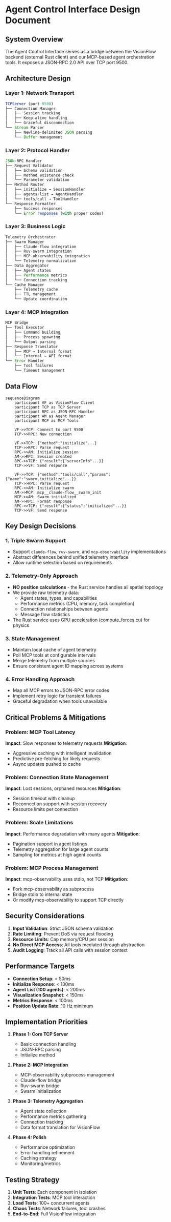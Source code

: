 # Agent Control Interface Design Document

## System Overview

The Agent Control Interface serves as a bridge between the VisionFlow backend (external Rust client) and our MCP-based agent orchestration tools. It exposes a JSON-RPC 2.0 API over TCP port 9500.

## Architecture Design

### Layer 1: Network Transport
```javascript
TCPServer (port 9500)
├── Connection Manager
│   ├── Session tracking
│   ├── Keep-alive handling
│   └── Graceful disconnection
└── Stream Parser
    ├── Newline-delimited JSON parsing
    └── Buffer management
```

### Layer 2: Protocol Handler
```javascript
JSON-RPC Handler
├── Request Validator
│   ├── Schema validation
│   ├── Method existence check
│   └── Parameter validation
├── Method Router
│   ├── initialize → SessionHandler
│   ├── agents/list → AgentHandler
│   └── tools/call → ToolHandler
└── Response Formatter
    ├── Success responses
    └── Error responses (with proper codes)
```

### Layer 3: Business Logic
```javascript
Telemetry Orchestrator
├── Swarm Manager
│   ├── Claude-flow integration
│   ├── Ruv-swarm integration
│   ├── MCP-observability integration
│   └── Telemetry normalization
├── Data Aggregator
│   ├── Agent states
│   ├── Performance metrics
│   └── Connection tracking
└── Cache Manager
    ├── Telemetry cache
    ├── TTL management
    └── Update coordination
```

### Layer 4: MCP Integration
```javascript
MCP Bridge
├── Tool Executor
│   ├── Command building
│   ├── Process spawning
│   └── Output parsing
├── Response Translator
│   ├── MCP → Internal format
│   └── Internal → API format
└── Error Handler
    ├── Tool failures
    └── Timeout management
```

## Data Flow

```mermaid
sequenceDiagram
    participant VF as VisionFlow Client
    participant TCP as TCP Server
    participant RPC as JSON-RPC Handler
    participant AM as Agent Manager
    participant MCP as MCP Tools
    
    VF->>TCP: Connect to port 9500
    TCP->>RPC: New connection
    
    VF->>TCP: {"method":"initialize"...}
    TCP->>RPC: Parse request
    RPC->>AM: Initialize session
    AM->>RPC: Session created
    RPC->>TCP: {"result":{"serverInfo"...}}
    TCP->>VF: Send response
    
    VF->>TCP: {"method":"tools/call","params":{"name":"swarm.initialize"...}}
    TCP->>RPC: Parse request
    RPC->>AM: Initialize swarm
    AM->>MCP: mcp__claude-flow__swarm_init
    MCP->>AM: Swarm initialized
    AM->>RPC: Format response
    RPC->>TCP: {"result":{"status":"initialized"...}}
    TCP->>VF: Send response
```

## Key Design Decisions

### 1. Triple Swarm Support
- Support `claude-flow`, `ruv-swarm`, and `mcp-observability` implementations
- Abstract differences behind unified telemetry interface
- Allow runtime selection based on requirements

### 2. Telemetry-Only Approach
- **NO position calculations** - the Rust service handles all spatial topology
- We provide raw telemetry data:
  - Agent states, types, and capabilities
  - Performance metrics (CPU, memory, task completion)
  - Connection relationships between agents
  - Message flow statistics
- The Rust service uses GPU acceleration (compute_forces.cu) for physics

### 3. State Management
- Maintain local cache of agent telemetry
- Poll MCP tools at configurable intervals
- Merge telemetry from multiple sources
- Ensure consistent agent ID mapping across systems

### 4. Error Handling Approach
- Map all MCP errors to JSON-RPC error codes
- Implement retry logic for transient failures
- Graceful degradation when tools unavailable

## Critical Problems & Mitigations

### Problem: MCP Tool Latency
**Impact**: Slow responses to telemetry requests
**Mitigation**:
- Aggressive caching with intelligent invalidation
- Predictive pre-fetching for likely requests
- Async updates pushed to cache

### Problem: Connection State Management
**Impact**: Lost sessions, orphaned resources
**Mitigation**:
- Session timeout with cleanup
- Reconnection support with session recovery
- Resource limits per connection

### Problem: Scale Limitations
**Impact**: Performance degradation with many agents
**Mitigation**:
- Pagination support in agent listings
- Telemetry aggregation for large agent counts
- Sampling for metrics at high agent counts

### Problem: MCP Process Management
**Impact**: mcp-observability uses stdio, not TCP
**Mitigation**:
- Fork mcp-observability as subprocess
- Bridge stdio to internal state
- Or modify mcp-observability to support TCP directly

## Security Considerations

1. **Input Validation**: Strict JSON schema validation
2. **Rate Limiting**: Prevent DoS via request flooding
3. **Resource Limits**: Cap memory/CPU per session
4. **No Direct MCP Access**: All tools mediated through abstraction
5. **Audit Logging**: Track all API calls with session context

## Performance Targets

- **Connection Setup**: < 50ms
- **Initialize Response**: < 100ms
- **Agent List (100 agents)**: < 200ms
- **Visualization Snapshot**: < 150ms
- **Metrics Response**: < 100ms
- **Position Update Rate**: 10 Hz minimum

## Implementation Priorities

1. **Phase 1: Core TCP Server**
   - Basic connection handling
   - JSON-RPC parsing
   - Initialize method

2. **Phase 2: MCP Integration**
   - MCP-observability subprocess management
   - Claude-flow bridge
   - Ruv-swarm bridge
   - Swarm initialization

3. **Phase 3: Telemetry Aggregation**
   - Agent state collection
   - Performance metrics gathering
   - Connection tracking
   - Data format translation for VisionFlow

4. **Phase 4: Polish**
   - Performance optimization
   - Error handling refinement
   - Caching strategy
   - Monitoring/metrics

## Testing Strategy

1. **Unit Tests**: Each component in isolation
2. **Integration Tests**: MCP tool interaction
3. **Load Tests**: 100+ concurrent agents
4. **Chaos Tests**: Network failures, tool crashes
5. **End-to-End**: Full VisionFlow integration